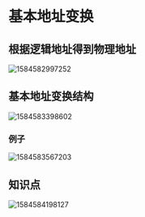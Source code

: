 # 基本地址变换

## 根据逻辑地址得到物理地址

![1584582997252](F:\typoraImg\1584582997252.png)

## 基本地址变换结构

![1584583398602](F:\typoraImg\1584583398602.png)

### 例子

![1584583567203](F:\typoraImg\1584583567203.png)

## 知识点

![1584584198127](F:\typoraImg\1584584198127.png)